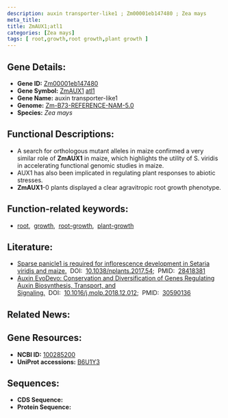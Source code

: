 ```yaml
---
description: auxin transporter-like1 ; Zm00001eb147480 ; Zea mays
meta_title:
title: ZmAUX1;atl1
categories: [Zea mays]
tags: [ root,growth,root growth,plant growth ]
---
```


## Gene Details:
- **Gene ID:**	[Zm00001eb147480](https://www.maizegdb.org/gene_center/gene/Zm00001eb147480)
- **Gene Symbol:** <u>ZmAUX1</u>&nbsp;<u>atl1</u>
- **Gene Name:** auxin transporter-like1
- **Genome:** [Zm-B73-REFERENCE-NAM-5.0](https://www.maizegdb.org/genome/assembly/Zm-B73-REFERENCE-NAM-5.0)
- **Species:** *Zea mays*

## Functional Descriptions:
   - A search for orthologous mutant alleles in maize confirmed a very similar role of **ZmAUX1** in maize, which highlights the utility of S. viridis in accelerating functional genomic studies in maize.
   - AUX1 has also been implicated in regulating plant responses to abiotic stresses.
   - **ZmAUX1**-0 plants displayed a clear agravitropic root growth phenotype.

## Function-related keywords:
- [root](/tags/root/),&nbsp;&nbsp;[growth](/tags/growth/),&nbsp;&nbsp;[root-growth](/tags/root-growth/),&nbsp;&nbsp;[plant-growth](/tags/plant-growth/)

## Literature:
   - [Sparse panicle1 is required for inflorescence development in Setaria viridis and maize.]( https://www.nature.com/articles/nplants201754)&nbsp;&nbsp;DOI:&nbsp;&nbsp;[10.1038/nplants.2017.54](https://www.nature.com/articles/nplants201754);&nbsp;&nbsp;PMID:&nbsp;&nbsp;[28418381](https://pubmed.ncbi.nlm.nih.gov/28418381/)
   - [Auxin EvoDevo: Conservation and Diversification of Genes Regulating Auxin Biosynthesis, Transport, and Signaling.]( https://www.cell.com/molecular-plant/fulltext/S1674-2052(18)30379-4?_returnURL=https%3A%2F%2Flinkinghub.elsevier.com%2Fretrieve%2Fpii%2FS1674205218303794%3Fshowall%3Dtrue)&nbsp;&nbsp;DOI:&nbsp;&nbsp;[10.1016/j.molp.2018.12.012](https://www.cell.com/molecular-plant/fulltext/S1674-2052(18)30379-4?_returnURL=https%3A%2F%2Flinkinghub.elsevier.com%2Fretrieve%2Fpii%2FS1674205218303794%3Fshowall%3Dtrue);&nbsp;&nbsp;PMID:&nbsp;&nbsp;[30590136](https://pubmed.ncbi.nlm.nih.gov/30590136/)

## Related News:

## Gene Resources:
- **NCBI ID:** [100285200](https://www.ncbi.nlm.nih.gov/gene/?term=100285200)
- **UniProt accessions:** [B6U1Y3](https://www.uniprot.org/uniprotkb/B6U1Y3/entry)



## Sequences:
- **CDS Sequence:**
- **Protein Sequence:**
